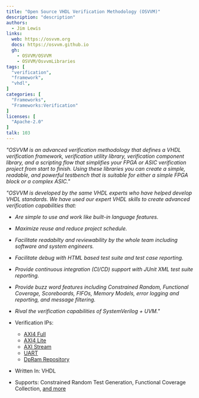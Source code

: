 ```yaml
---
title: "Open Source VHDL Verification Methodology (OSVVM)"
description: "description"
authors:
  - Jim Lewis
links:
  web: https://osvvm.org
  docs: https://osvvm.github.io
  gh:
    - OSVVM/OSVVM
    - OSVVM/OsvvmLibraries
tags: [
  "verification",
  "framework",
  "vhdl",
]
categories: [
  "Frameworks",
  "Frameworks:Verification"
]
licenses: [
  "Apache-2.0"
]
talk: 103
---
```


*"OSVVM is an advanced verification methodology that defines a VHDL verification framework, verification utility library, verification component library, and a scripting flow that simplifies your FPGA or ASIC verification project from start to finish. Using these libraries you can create a simple, readable, and powerful testbench that is suitable for either a simple FPGA block or a complex ASIC."*

<!--more-->

*"OSVVM is developed by the same VHDL experts who have helped develop VHDL standards. We have used our expert VHDL skills to create advanced verification capabilities that:*

- *Are simple to use and work like built-in language features.*
- *Maximize reuse and reduce project schedule.*
- *Facilitate readabilty and reviewability by the whole team including software and system engineers.*
- *Facilitate debug with HTML based test suite and test case reporting.*
- *Provide continuous integration (CI/CD) support with JUnit XML test suite reporting.*
- *Provide buzz word features including Constrained Random, Functional Coverage, Scoreboards, FIFOs, Memory Models, error logging and reporting, and message filtering.*
- *Rival the verification capabilities of SystemVerilog + UVM."*

- Verification IPs:
  - [AXI4 Full](https://github.com/osvvm/AXI4#readme)
  - [AXI4 Lite](https://github.com/osvvm/AXI4#readme)
  - [AXI Stream](https://github.com/osvvm/AXI4#readme)
  - [UART](https://github.com/osvvm/UART#readme)
  - [DpRam Repository](https://github.com/osvvm/DpRam#readme)

- Written In: VHDL
- Supports: Constrained Random Test Generation, Functional Coverage Collection, [and more](https://osvvm.org/about-os-vvm)
